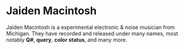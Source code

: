 # Jaiden Macintosh
Jaiden Macintosh is a experimental electronic & noise musician from Michigan. They have recorded and released under many names, most notably **Q#**, **query**, **color status**, and many more.
